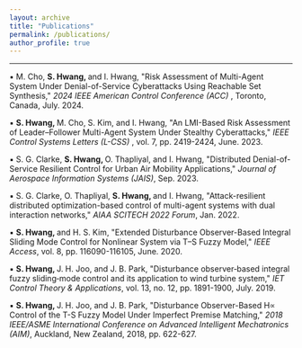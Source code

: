 ```yaml
---
layout: archive
title: "Publications"
permalink: /publications/
author_profile: true
---
```

<hr>

&#9642; M. Cho, <strong> S. Hwang, </strong> and I. Hwang, "Risk Assessment of Multi-Agent System Under Denial-of-Service
Cyberattacks Using Reachable Set Synthesis," <em> 2024 IEEE American Control Conference (ACC) </em>, Toronto, Canada, July. 2024.

&#9642; <strong> S. Hwang, </strong> M. Cho, S. Kim, and I. Hwang, "An LMI-Based Risk Assessment of Leader–Follower Multi-Agent System Under Stealthy Cyberattacks," <em> IEEE Control Systems Letters (L-CSS) </em>, vol. 7, pp. 2419-2424, June. 2023.

&#9642; S. G. Clarke, <strong> S. Hwang, </strong> O. Thapliyal, and I. Hwang, "Distributed Denial-of-Service Resilient Control for Urban Air Mobility Applications," <em> Journal of Aerospace Information Systems (JAIS)</em>, Sep. 2023.

&#9642; S. G. Clarke, O. Thapliyal, <strong> S. Hwang, </strong> and I. Hwang, "Attack-resilient distributed optimization-based control of multi-agent systems with dual interaction networks," <em> AIAA SCITECH 2022 Forum</em>, Jan. 2022.

&#9642; <strong> S. Hwang, </strong> and H. S. Kim, "Extended Disturbance Observer-Based Integral Sliding Mode Control for Nonlinear System via T–S Fuzzy Model," <em> IEEE Access</em>, vol. 8, pp. 116090-116105, June. 2020.

&#9642; <strong> S. Hwang, </strong> J. H. Joo, and J. B. Park, "Disturbance observer‐based integral fuzzy sliding‐mode control and its application to wind turbine system," <em> IET Control Theory & Applications</em>, vol. 13, no. 12, pp. 1891-1900, July. 2019.

&#9642; <strong> S. Hwang, </strong> J. H. Joo, and J. B. Park, "Disturbance Observer-Based H∝ Control of the T-S Fuzzy Model Under Imperfect Premise Matching," <em> 2018 IEEE/ASME International Conference on Advanced Intelligent Mechatronics (AIM)</em>, Auckland, New Zealand, 2018, pp. 622-627.



